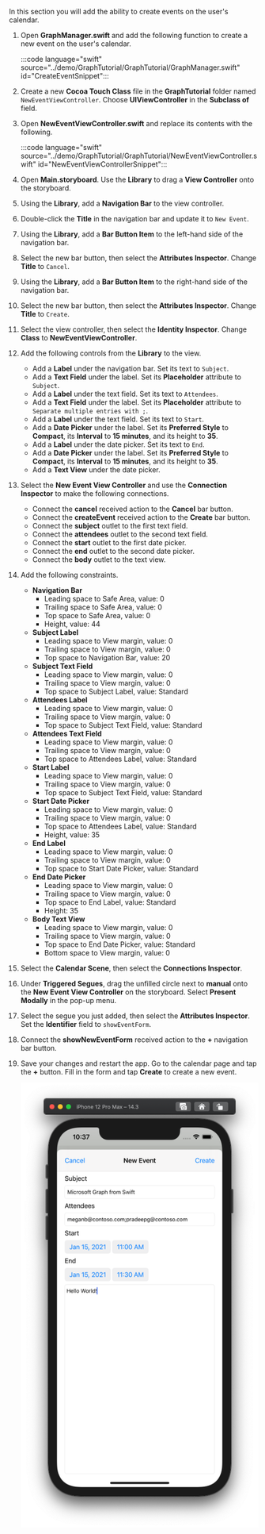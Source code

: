 <!-- markdownlint-disable MD002 MD041 -->

In this section you will add the ability to create events on the user's calendar.

1. Open **GraphManager.swift** and add the following function to create a new event on the user's calendar.

    :::code language="swift" source="../demo/GraphTutorial/GraphTutorial/GraphManager.swift" id="CreateEventSnippet":::

1. Create a new **Cocoa Touch Class** file in the **GraphTutorial** folder named `NewEventViewController`. Choose **UIViewController** in the **Subclass of** field.
1. Open **NewEventViewController.swift** and replace its contents with the following.

    :::code language="swift" source="../demo/GraphTutorial/GraphTutorial/NewEventViewController.swift" id="NewEventViewControllerSnippet":::

1. Open **Main.storyboard**. Use the **Library** to drag a **View Controller** onto the storyboard.
1. Using the **Library**, add a **Navigation Bar** to the view controller.
1. Double-click the **Title** in the navigation bar and update it to `New Event`.
1. Using the **Library**, add a **Bar Button Item** to the left-hand side of the navigation bar.
1. Select the new bar button, then select the **Attributes Inspector**. Change **Title** to `Cancel`.
1. Using the **Library**, add a **Bar Button Item** to the right-hand side of the navigation bar.
1. Select the new bar button, then select the **Attributes Inspector**. Change **Title** to `Create`.
1. Select the view controller, then select the **Identity Inspector**. Change **Class** to **NewEventViewController**.
1. Add the following controls from the **Library** to the view.

    - Add a **Label** under the navigation bar. Set its text to `Subject`.
    - Add a **Text Field** under the label. Set its **Placeholder** attribute to `Subject`.
    - Add a **Label** under the text field. Set its text to `Attendees`.
    - Add a **Text Field** under the label. Set its **Placeholder** attribute to `Separate multiple entries with ;`.
    - Add a **Label** under the text field. Set its text to `Start`.
    - Add a **Date Picker** under the label. Set its **Preferred Style** to **Compact**, its **Interval** to **15 minutes**, and its height to **35**.
    - Add a **Label** under the date picker. Set its text to `End`.
    - Add a **Date Picker** under the label. Set its **Preferred Style** to **Compact**, its **Interval** to **15 minutes**, and its height to **35**.
    - Add a **Text View** under the date picker.

1. Select the **New Event View Controller** and use the **Connection Inspector** to make the following connections.

    - Connect the **cancel** received action to the **Cancel** bar button.
    - Connect the **createEvent** received action to the **Create** bar button.
    - Connect the **subject** outlet to the first text field.
    - Connect the **attendees** outlet to the second text field.
    - Connect the **start** outlet to the first date picker.
    - Connect the **end** outlet to the second date picker.
    - Connect the **body** outlet to the text view.

1. Add the following constraints.

    - **Navigation Bar**
        - Leading space to Safe Area, value: 0
        - Trailing space to Safe Area, value: 0
        - Top space to Safe Area, value: 0
        - Height, value: 44
    - **Subject Label**
        - Leading space to View margin, value: 0
        - Trailing space to View margin, value: 0
        - Top space to Navigation Bar, value: 20
    - **Subject Text Field**
        - Leading space to View margin, value: 0
        - Trailing space to View margin, value: 0
        - Top space to Subject Label, value: Standard
    - **Attendees Label**
        - Leading space to View margin, value: 0
        - Trailing space to View margin, value: 0
        - Top space to Subject Text Field, value: Standard
    - **Attendees Text Field**
        - Leading space to View margin, value: 0
        - Trailing space to View margin, value: 0
        - Top space to Attendees Label, value: Standard
    - **Start Label**
        - Leading space to View margin, value: 0
        - Trailing space to View margin, value: 0
        - Top space to Subject Text Field, value: Standard
    - **Start Date Picker**
        - Leading space to View margin, value: 0
        - Trailing space to View margin, value: 0
        - Top space to Attendees Label, value: Standard
        - Height, value: 35
    - **End Label**
        - Leading space to View margin, value: 0
        - Trailing space to View margin, value: 0
        - Top space to Start Date Picker, value: Standard
    - **End Date Picker**
        - Leading space to View margin, value: 0
        - Trailing space to View margin, value: 0
        - Top space to End Label, value: Standard
        - Height: 35
    - **Body Text View**
        - Leading space to View margin, value: 0
        - Trailing space to View margin, value: 0
        - Top space to End Date Picker, value: Standard
        - Bottom space to View margin, value: 0

1. Select the **Calendar Scene**, then select the **Connections Inspector**.
1. Under **Triggered Segues**, drag the unfilled circle next to **manual** onto the **New Event View Controller** on the storyboard. Select **Present Modally** in the pop-up menu.
1. Select the segue you just added, then select the **Attributes Inspector**. Set the **Identifier** field to `showEventForm`.
1. Connect the **showNewEventForm** received action to the **+** navigation bar button.
1. Save your changes and restart the app. Go to the calendar page and tap the **+** button. Fill in the form and tap **Create** to create a new event.

    ![A screenshot of the new event form](images/create-event.png)
